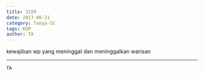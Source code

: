 ```yaml
---
title: 3159
date: 2017-06-21
category: Tanya-SC
tags: KUP
author: TA
---
```


kewajiban wp yang meninggal dan meninggalkan warisan

---



`TA`
